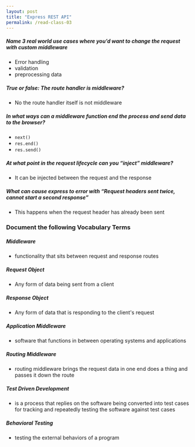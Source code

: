 ```yaml
---
layout: post
title: "Express REST API"
permalink: /read-class-03
---
```


##### Name 3 real world use cases where you’d want to change the request with custom middleware
  * Error handling
  * validation
  * preprocessing data
 
##### True or false: The route handler is middleware?
  * No the route handler itself is not middleware
 
##### In what ways can a middleware function end the process and send data to the browser?
  * `next()`
  * `res.end()`
  * `res.send()`
 
##### At what point in the request lifecycle can you “inject” middleware?
  * It can be injected between the request and the response
 
##### What can cause express to error with “Request headers sent twice, cannot start a second response”
  * This happens when the request header has already been sent 
 
 
### Document the following Vocabulary Terms
 
##### Middleware
  * functionality that sits between request and response routes
 
##### Request Object
  * Any form of data being sent from a client
 
##### Response Object
  * Any form of data that is responding to the client's request
 
##### Application Middleware
  * software that functions in between operating systems and applications
 
##### Routing Middleware
  * routing middleware brings the request data in one end does a thing and passes it down the route
 
##### Test Driven Development
  * is a process that replies on the software being converted into test cases for tracking and repeatedly testing the software against test cases
 
##### Behavioral Testing
  * testing the external behaviors of a program
